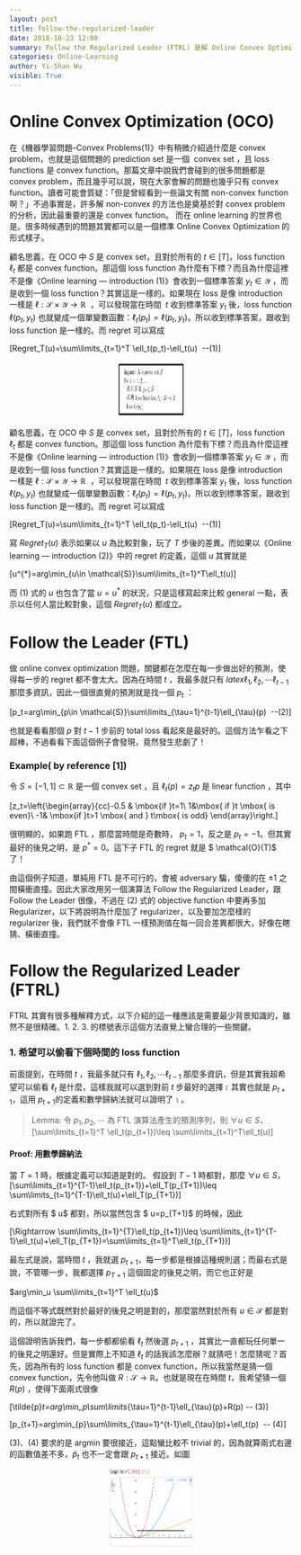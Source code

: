 ```yaml
---
layout: post
title: follow-the-regularized-leader
date: 2018-10-23 12:00
summary: Follow the Regularized Leader (FTRL) 是解 Online Convex Optimization 問題非常常用的方法。以下將簡單介紹 Online Convex Optimization (OCO)，並從 Follow the Leader 的角度解釋為什麼需要 Regularizer。
categories: Online-Learning
author: Yi-Shan Wu
visible: True
---
```


# Online Convex Optimization (OCO)
在《機器學習問題–Convex Problems(1)》中有稍微介紹過什麼是 convex problem，也就是這個問題的 prediction set 是一個  convex set ，且 loss functions 是 convex function。那篇文章中說我們會碰到的很多問題都是 convex problem，而且幾乎可以說，現在大家會解的問題也幾乎只有 convex function。讀者可能會質疑：「但是曾經看到一些論文有關 non-convex function 啊？」不過事實是，許多解 non-convex 的方法也是奠基於對 convex problem 的分析，因此最重要的還是 convex function。
而在 online learning 的世界也是。很多時候遇到的問題其實都可以是一個標準 Online Convex Optimization 的形式樣子。

顧名思義，在 OCO 中 $S$ 是 convex set，且對於所有的 $t\in [T]$，loss function $\ell_t$ 都是 convex function。那這個 loss function 為什麼有下標？而且為什麼這裡不是像《Online learning — introduction (1)》會收到一個標準答案 $y_t\in \mathcal{Y}$ ，而是收到一個 loss function？其實這是一樣的。如果現在 loss 是像 introduction 一樣是 $\ell:\mathcal{S}\times\mathcal{Y}\rightarrow \mathbb{R}$  ，可以發現當在時間  $t$ 收到標準答案 $y_t$ 後，loss function $\ell(p_t,y_t)$ 也就變成一個單變數函數：$\ell_t(p_t)=\ell(p_t,y_t)$。所以收到標準答案，跟收到 loss function 是一樣的。而 regret 可以寫成

\[Regret_T(u)=\sum\limits_{t=1}^T \ell_t(p_t)-\ell_t(u)  --(1)\]

<center><img src="/images/online/online-6.png" width="120" height="100" /></center>

顧名思義，在 OCO 中 $S$ 是 convex set，且對於所有的 $t\in [T]$，loss function $\ell_t$ 都是 convex function。那這個 loss function 為什麼有下標？而且為什麼這裡不是像《Online learning — introduction (1)》會收到一個標準答案 $y_t\in \mathcal{Y}$ ，而是收到一個 loss function？其實這是一樣的。如果現在 loss 是像 introduction 一樣是 $\ell:\mathcal{S}\times\mathcal{Y}\rightarrow \mathbb{R}$  ，可以發現當在時間  $t$ 收到標準答案 $y_t$ 後，loss function $\ell(p_t,y_t)$ 也就變成一個單變數函數：$\ell_t(p_t)=\ell(p_t,y_t)$。所以收到標準答案，跟收到 loss function 是一樣的。而 regret 可以寫成

\[Regret_T(u)=\sum\limits_{t=1}^T \ell_t(p_t)-\ell_t(u)  --(1)\]

寫 $Regret_T(u)$ 表示如果以 $u$ 為比較對象，玩了 $T$ 步後的差異。而如果以《Online learning — introduction (2)》中的 regret 的定義，這個 $u$ 其實就是

\[u^{*}=arg\min_{u\in \mathcal{S}}\sum\limits_{t=1}^T\ell_t(u)\]

而 (1) 式的 $u$ 也包含了當 $u=u^{*}$ 的狀況，只是這樣寫起來比較 general 一點，表示以任何人當比較對象，這個 $Regret_T(u)$ 都成立。

# Follow the Leader (FTL)

做 online convex optimization 問題，關鍵都在怎麼在每一步做出好的預測，使得每一步的 regret 都不會太大。因為在時間 $t$ ，我最多就只有 $latex \ell_1,\ell_2,\cdots \ell_{t-1}$ 那麼多資訊，因此一個很直覺的預測就是找一個 $p_t$ ：

\[p_t=arg\min_{p\in \mathcal{S}}\sum\limits_{\tau=1}^{t-1}\ell_{\tau}(p)  --(2)\]

也就是看看那個 $p$ 對 $t-1$ 步前的 total loss 看起來是最好的。這個方法乍看之下超棒，不過看看下面這個例子會發現，竟然發生悲劇了！

### Example( by reference [1])

令 $S=[-1,1]\subset \mathbb{R}$ 是一個 convex set ，且 $\ell_t(p)=z_t p$ 是 linear function ，其中

\[z_t=\left\{\begin{array}{cc}-0.5 & \mbox{if }t=1\\ 1&\mbox{ if }t \mbox{ is even}\\ -1& \mbox{if }t>1 \mbox{ and } t\mbox{ is odd} \end{array}\right.\]

很明顯的，如果跑 FTL ，那麼當時間是奇數時， $p_t=1$，反之是 $p_t=-1$。但其實最好的後見之明，是 $p^*=0$。這下子 FTL 的 regret 就是 $ \mathcal{O}(T)$ 了！

由這個例子知道，單純用 FTL 是不可行的，會被 adversary 騙，傻傻的在 $\pm 1$ 之間橫衝直撞。因此大家改用另一個演算法 Follow the Regularized Leader，跟 Follow the Leader 很像，不過在 (2) 式的 objective function 中要再多加 Regularizer，以下將說明為什麼加了 regularizer，以及要加怎麼樣的 regularizer 後，我們就不會像 FTL 一樣預測值在每一回合差異都很大，好像在瞎猜、橫衝直撞。

# Follow the Regularized Leader (FTRL)

FTRL 其實有很多種解釋方式，以下介紹的這一種應該是需要最少背景知識的，雖然不是很精確。1. 2. 3. 的標號表示這個方法直覺上蠻合理的一些關鍵。

### 1. 希望可以偷看下個時間的 loss function

前面提到，在時間 $t$ ，我最多就只有 $\ell_1,\ell_2,\cdots \ell_{t-1}$ 那麼多資訊，但是其實我超希望可以偷看 $\ell_t$ 是什麼，這樣我就可以選到對前 $t$ 步最好的選擇﹝其實也就是 $p_{t+1}$，這用 $p_{t+1}$的定義和數學歸納法就可以證明了﹞。

> Lemma: 令 $p_1,p_2,\cdots$ 為 FTL 演算法產生的預測序列，則 $\forall u\in S$，
> \[\sum\limits_{t=1}^T \ell_t(p_{t+1})\leq \sum\limits_{t=1}^T\ell_t(u)\]

#### Proof: 用數學歸納法

當 $T=1$ 時，根據定義可以知道是對的。
假設到 $T-1$ 時都對，那麼 $\forall u\in S$，
\[\sum\limits_{t=1}^{T-1}\ell_t(p_{t+1})+\ell_T(p_{T+1})\leq \sum\limits_{t=1}^{T-1}\ell_t(u)+\ell_T(p_{T+1})\]

右式對所有 $ u$ 都對，所以當然包含 $ u=p_{T+1}$ 的時候，因此

\[\Rightarrow \sum\limits_{t=1}^{T}\ell_t(p_{t+1})\leq \sum\limits_{t=1}^{T-1}\ell_t(u)+\ell_T(p_{T+1})=\sum\limits_{t=1}^T\ell_t(p_{T+1})\]

最左式是說，當時間 $t$ ，我就選 $p_{t+1}$，每一步都是根據這種規則選；而最右式是說，不管哪一步，我都選擇 $p_{T+1}$ 這個固定的後見之明，而它也正好是

$arg\min_u \sum\limits_{t=1}^T \ell_t(u)$

而這個不等式既然對於最好的後見之明是對的，那麼當然對於所有 $u\in \mathcal{S}$ 都是對的，所以就證完了。

這個證明告訴我們，每一步都都偷看 $\ell_t$ 然後選 $p_{t+1}$ ，其實比一直都玩任何單一的後見之明還好。但是實際上不知道 $\ell_t$ 的話我該怎麼辦？就猜吧！怎麼猜呢？首先，因為所有的 loss function 都是 convex function，所以我當然是猜一個 convex function，先令他叫做 $R:\mathcal{S}\rightarrow \mathbb{R}$。也就是現在在時間 $t$，我希望猜一個 $R(p)$ ，使得下面兩式很像

\[\tilde{p}_t=arg\min_p\sum\limits_{\tau=1}^{t-1}\ell_{\tau}(p)+R(p) -- (3)\]

\[p_{t+1}=arg\min_{p}\sum\limits_{\tau=1}^{t-1}\ell_{\tau}(p)+\ell_t(p)  -- (4)\]

(3)、(4) 要求的是 argmin 要很接近，這點蠻比較不 trivial 的，因為就算兩式右邊的函數值差不多，$\tilde{p}_t$ 也不一定會跟 $p_{t+1}$ 接近。如圖

<center><img src="/images/online/ftrl.png" width="150" height="140" /></center>
